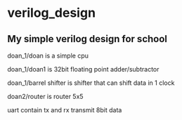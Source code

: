 # verilog_design
My simple verilog design for school
-----------------------------------
doan_1/doan is a simple cpu

doan_1/doan1 is 32bit floating point adder/subtractor

doan_1/barrel shifter is shifter that can shift data in 1 clock

doan2/router is router 5x5

uart contain tx and rx transmit 8bit data
